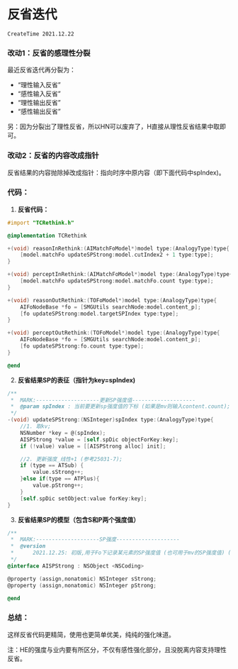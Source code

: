 # 反省迭代
`CreateTime 2021.12.22`

### 改动1：反省的感理性分裂

最近反省迭代再分裂为：
* “理性输入反省”
* “感性输入反省”
* “理性输出反省”
* “感性输出反省”

另：因为分裂出了理性反省，所以HN可以废弃了，H直接从理性反省结果中取即可。

### 改动2：反省的内容改成指针

反省结果的内容抛除掉改成指针：指向时序中原内容（即下面代码中spIndex)。

### 代码：

1. **反省代码：**

```objective-c
#import "TCRethink.h"

@implementation TCRethink

+(void) reasonInRethink:(AIMatchFoModel*)model type:(AnalogyType)type{
    [model.matchFo updateSPStrong:model.cutIndex2 + 1 type:type];
}

+(void) perceptInRethink:(AIMatchFoModel*)model type:(AnalogyType)type{
    [model.matchFo updateSPStrong:model.matchFo.count type:type];
}

+(void) reasonOutRethink:(TOFoModel*)model type:(AnalogyType)type{
    AIFoNodeBase *fo = [SMGUtils searchNode:model.content_p];
    [fo updateSPStrong:model.targetSPIndex type:type];
}

+(void) perceptOutRethink:(TOFoModel*)model type:(AnalogyType)type{
    AIFoNodeBase *fo = [SMGUtils searchNode:model.content_p];
    [fo updateSPStrong:fo.count type:type];
}

@end
```

2. **反省结果SP的表征（指针为key=spIndex)**

```objective-c
/**
 *  MARK:--------------------更新SP强度值--------------------
 *  @param spIndex : 当前要更新sp强度值的下标 (如果是mv则输入content.count);
 */
-(void) updateSPStrong:(NSInteger)spIndex type:(AnalogyType)type{
    //1. 取kv;
    NSNumber *key = @(spIndex);
    AISPStrong *value = [self.spDic objectForKey:key];
    if (!value) value = [[AISPStrong alloc] init];

    //2. 更新强度_线性+1 (参考25031-7);
    if (type == ATSub) {
        value.sStrong++;
    }else if(type == ATPlus){
        value.pStrong++;
    }
    [self.spDic setObject:value forKey:key];
}

```

3. **反省结果SP的模型（包含S和P两个强度值）**

```objective-c
/**
 *  MARK:--------------------SP强度--------------------
 *  @version
 *      2021.12.25: 初版,用于Fo下记录某元素的SP强度值 (也可用于mv的SP强度值) (参考25031-5);
 */
@interface AISPStrong : NSObject <NSCoding>

@property (assign,nonatomic) NSInteger sStrong;
@property (assign,nonatomic) NSInteger pStrong;

@end
```

### 总结：

这样反省代码更精简，使用也更简单优美，纯纯的强化味道。

注：HE的强度与业内要有所区分，不仅有感性强化部分，且没脱离内容支持理性反省。
